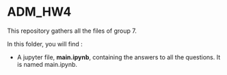 # ADM_HW4

This repository gathers all the files of group 7.

In this folder, you will find :

- A jupyter file, **main.ipynb**, containing the answers to all the questions. It is named main.ipynb.
